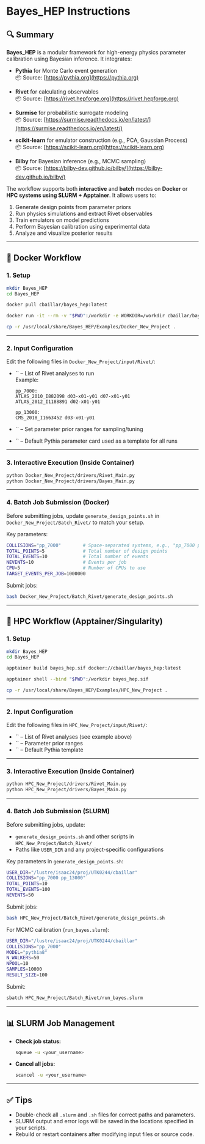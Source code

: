 # Bayes\_HEP Instructions

## 🔍 Summary

**Bayes\_HEP** is a modular framework for high-energy physics parameter calibration using Bayesian inference. It integrates:

- **Pythia** for Monte Carlo event generation\
  📦 Source: [https://pythia.org](https://pythia.org)

- **Rivet** for calculating observables\
  📦 Source: [https://rivet.hepforge.org](https://rivet.hepforge.org)

- **Surmise** for probabilistic surrogate modeling\
  📦 Source: [https://surmise.readthedocs.io/en/latest/](https://surmise.readthedocs.io/en/latest/)

- **scikit-learn** for emulator construction (e.g., PCA, Gaussian Process)\
  📦 Source: [https://scikit-learn.org](https://scikit-learn.org)

- **Bilby** for Bayesian inference (e.g., MCMC sampling)\
  📦 Source: [https://bilby-dev.github.io/bilby/](https://bilby-dev.github.io/bilby/)

The workflow supports both **interactive** and **batch** modes on **Docker** or **HPC systems using SLURM + Apptainer**. It allows users to:

1. Generate design points from parameter priors
2. Run physics simulations and extract Rivet observables
3. Train emulators on model predictions
4. Perform Bayesian calibration using experimental data
5. Analyze and visualize posterior results

---

## 🚀 Docker Workflow

### 1. Setup

```sh
mkdir Bayes_HEP
cd Bayes_HEP

docker pull cbaillar/bayes_hep:latest

docker run -it --rm -v "$PWD":/workdir -e WORKDIR=/workdir cbaillar/bayes_hep

cp -r /usr/local/share/Bayes_HEP/Examples/Docker_New_Project .
```

---

### 2. Input Configuration

Edit the following files in `Docker_New_Project/input/Rivet/`:

- \`\` – List of Rivet analyses to run\
  Example:

  ```
  pp_7000:
  ATLAS_2010_I882098 d03-x01-y01 d07-x01-y01
  ATLAS_2012_I1188891 d02-x01-y01

  pp_13000:
  CMS_2018_I1663452 d03-x01-y01
  ```

- \`\` – Set parameter prior ranges for sampling/tuning

- \`\` – Default Pythia parameter card used as a template for all runs

---

### 3. Interactive Execution (Inside Container)

```sh
python Docker_New_Project/drivers/Rivet_Main.py
python Docker_New_Project/drivers/Bayes_Main.py
```

---

### 4. Batch Job Submission (Docker)

Before submitting jobs, update `generate_design_points.sh` in `Docker_New_Project/Batch_Rivet/` to match your setup.

Key parameters:

```sh
COLLISIONS="pp_7000"        # Space-separated systems, e.g., "pp_7000 pp_13000"
TOTAL_POINTS=5              # Total number of design points
TOTAL_EVENTS=10             # Total number of events
NEVENTS=10                  # Events per job
CPU=5                       # Number of CPUs to use
TARGET_EVENTS_PER_JOB=1000000
```

Submit jobs:

```sh
bash Docker_New_Project/Batch_Rivet/generate_design_points.sh
```

---

## 🧠 HPC Workflow (Apptainer/Singularity)

### 1. Setup

```sh
mkdir Bayes_HEP
cd Bayes_HEP

apptainer build bayes_hep.sif docker://cbaillar/bayes_hep:latest

apptainer shell --bind "$PWD":/workdir bayes_hep.sif

cp -r /usr/local/share/Bayes_HEP/Examples/HPC_New_Project .
```

---

### 2. Input Configuration

Edit the following files in `HPC_New_Project/input/Rivet/`:

- \`\` – List of Rivet analyses (see example above)
- \`\` – Parameter prior ranges
- \`\` – Default Pythia template

---

### 3. Interactive Execution (Inside Container)

```sh
python HPC_New_Project/drivers/Rivet_Main.py
python HPC_New_Project/drivers/Bayes_Main.py
```

---

### 4. Batch Job Submission (SLURM)

Before submitting jobs, update:

- `generate_design_points.sh` and other scripts in `HPC_New_Project/Batch_Rivet/`
- Paths like `USER_DIR` and any project-specific configurations

Key parameters in `generate_design_points.sh`:

```sh
USER_DIR="/lustre/isaac24/proj/UTK0244/cbaillar"
COLLISIONS="pp_7000 pp_13000"
TOTAL_POINTS=10
TOTAL_EVENTS=100
NEVENTS=50
```

Submit jobs:

```sh
bash HPC_New_Project/Batch_Rivet/generate_design_points.sh
```

For MCMC calibration (`run_bayes.slurm`):

```sh
USER_DIR="/lustre/isaac24/proj/UTK0244/cbaillar"
COLLISIONS="pp_7000"
MODEL="pythia8"
N_WALKERS=50
NPOOL=10
SAMPLES=10000
RESULT_SIZE=100
```

Submit:

```sh
sbatch HPC_New_Project/Batch_Rivet/run_bayes.slurm
```

---

## 📊 SLURM Job Management

- **Check job status:**

  ```sh
  squeue -u <your_username>
  ```

- **Cancel all jobs:**

  ```sh
  scancel -u <your_username>
  ```

---

## ✅ Tips

- Double-check all `.slurm` and `.sh` files for correct paths and parameters.
- SLURM output and error logs will be saved in the locations specified in your scripts.
- Rebuild or restart containers after modifying input files or source code.
